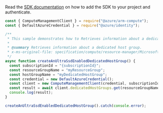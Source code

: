 Read the [SDK documentation](https://github.com/Azure/azure-sdk-for-js/blob/%40azure%2Farm-compute_19.0.0/sdk/compute/arm-compute/README.md) on how to add the SDK to your project and authenticate.

```javascript
const { ComputeManagementClient } = require("@azure/arm-compute");
const { DefaultAzureCredential } = require("@azure/identity");

/**
 * This sample demonstrates how to Retrieves information about a dedicated host group.
 *
 * @summary Retrieves information about a dedicated host group.
 * x-ms-original-file: specification/compute/resource-manager/Microsoft.Compute/stable/2022-03-01/ComputeRP/examples/dedicatedHostExamples/DedicatedHostGroup_Get_UltraSSDEnabledDedicatedHostGroup.json
 */
async function createAnUltraSsdEnabledDedicatedHostGroup() {
  const subscriptionId = "{subscriptionId}";
  const resourceGroupName = "myResourceGroup";
  const hostGroupName = "myDedicatedHostGroup";
  const credential = new DefaultAzureCredential();
  const client = new ComputeManagementClient(credential, subscriptionId);
  const result = await client.dedicatedHostGroups.get(resourceGroupName, hostGroupName);
  console.log(result);
}

createAnUltraSsdEnabledDedicatedHostGroup().catch(console.error);
```
